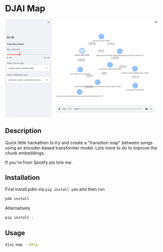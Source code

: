 # DJAI Map

<!-- Insert preview.png -->
<center>
<img src="preview.png">
</center>


## Description

Quick little hackathon to try and create a "transition map" between songs using an encoder-based transformer model.
Lots more to do to improve the chunk embeddings.

If you're from Spotify pls hire me.

## Installation
First install pdm via `pip install pdm` and then run

```bash
pdm install
```
Alternatively
```bash
pip install .
```

## Usage

```bash
djai-map --help
```

